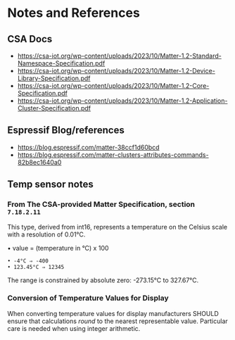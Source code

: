 # Notes and References

## CSA Docs
- https://csa-iot.org/wp-content/uploads/2023/10/Matter-1.2-Standard-Namespace-Specification.pdf
- https://csa-iot.org/wp-content/uploads/2023/10/Matter-1.2-Device-Library-Specification.pdf
- https://csa-iot.org/wp-content/uploads/2023/10/Matter-1.2-Core-Specification.pdf
- https://csa-iot.org/wp-content/uploads/2023/10/Matter-1.2-Application-Cluster-Specification.pdf

## Espressif Blog/references
- https://blog.espressif.com/matter-38ccf1d60bcd
- https://blog.espressif.com/matter-clusters-attributes-commands-82b8ec1640a0

## Temp sensor notes

### From The CSA-provided Matter Specification, section `7.18.2.11`

This type, derived from int16, represents a temperature on the Celsius scale with a resolution of 0.01°C.

• value = (temperature in °C) x 100
```
• -4°C ⇒ -400
• 123.45°C ⇒ 12345
```

The range is constrained by absolute zero: -273.15°C to 327.67°C.

### Conversion of Temperature Values for Display

When converting temperature values for display manufacturers SHOULD ensure that calculations *round* to the nearest representable value. Particular care is needed when using integer arithmetic.